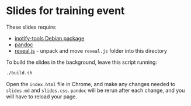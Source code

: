 # Slides for training event

These slides require:

* [inotify-tools Debian package](https://packages.debian.org/buster/inotify-tools)
* [pandoc](https://pandoc.org/)
* [reveal.js](https://github.com/hakimel/reveal.js/archive/master.zip) - unpack and move `reveal.js` folder into this directory

To build the slides in the background, leave this script running:

```sh
./build.sh
```

Open the `index.html` file in Chrome, and make any changes needed to `slides.md` and `slides.css`.
`pandoc` will be rerun after each change, and you will have to reload your page.
